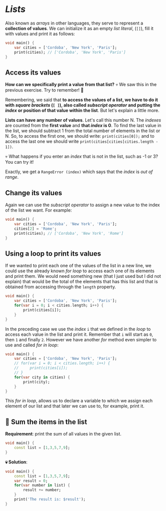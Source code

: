 # _Lists_

Also known as _arrays_ in other languages, they serve to represent a __collection of values__. We can initialize it as an empty _list literal_, (`[]`), fill it with values and print it as follows:

```dart
void main() {
    var cities = ['Cordoba', 'New York', 'Paris'];
    print(cities); // ['Cordoba', 'New York', 'Paris']
}
```

## Access its values

__How can we specifically print a value from that list?__ 💀 We saw this in the previous exercise. Try to remember! 🤣

Remembering, we said that __to access the values of a list, we have to do it with _square brackets_ (`[ ]`), also called _subscript operator_ and putting the _index_ or position of that value within the list__. But let's explain a little more.

__Lists can have any number of values__. Let's call this number N. The _indexes_ are counted from the __first value__ and __that _index_ is 0__. To find the last value in the list, we should subtract 1 from the total number of elements in the list or N. So, to access the first one, we should write: `print(cities[0]);` and to access the last one we should write `print(cities[cities[cities.length - 1])`.

💀 What happens if you enter an _index_ that is not in the list, such as -1 or 3? You can try it!

Exactly, we get a `RangeError (index)` which says that the _index_ is _out of range_.

## Change its values

Again we can use the _subscript operator_ to assign a new value to the index of the list we want. For example:

```dart
void main() {
    var cities = ['Cordoba', 'New York', 'Paris'];
    cities[2] = 'Rome';
    print(cities); // ['Cordoba', 'New York', 'Rome']
}
```

## Using a loop to print its values

If we wanted to print each one of the values of the list in a new line, we could use the already known _for loop_ to access each one of its elements and print them. We would need something new (that I just used but I did not explain) that would be the total of the elements that has this list and that is obtained from accessing through the `length` property.

```dart
void main() {
    var cities = ['Cordoba', 'New York', 'Paris'];
    for(var i = 0; i < cities.length; i++) {
        print(cities[i]);
    }
}
```

In the preceding case we use the _index_ `i` that we defined in the _loop_ to access each value in the list and print it. Remember that `i` will start as `0`, then `1` and finally `2`. However we have another _for_ method even simpler to use and called _for in loop_:

```dart
void main() {
    var cities = ['Cordoba', 'New York', 'Paris'];
    // for(var i = 0; i < cities.length; i++) {
    //     print(cities[i]);
    // }
    for(var city in cities) {
        print(city);
    }
}
```

This _for in loop_, allows us to declare a variable to which we assign each element of our list and that later we can use to, for example, print it.

## 💪 Sum the items in the list

__Requirement__: print the sum of all values in the given list.

```dart
void main() {
    const list = [1,3,5,7,9];
}
```

__💀 Solution__:

```dart
void main() {
    const list = [1,3,5,7,9];
    var result = 0;
    for(var number in list) {
        result += number;
    }
    print('The result is: $result');
}
```
